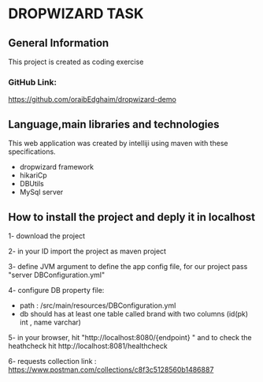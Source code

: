 # DROPWIZARD TASK

## General Information
This project is created as coding exercise 

### GitHub Link:
https://github.com/oraibEdghaim/dropwizard-demo

## Language,main libraries  and technologies
This web application was created by intelliji using maven with these specifications.

 - dropwizard framework
 - hikariCp
 - DBUtils
 - MySql server

## How to install the project and deply it in localhost 

1- download the project

2- in your ID import the project as maven project

3- define JVM argument to define the app config file, for our project pass "server DBConfiguration.yml"

4- configure DB property file: 
   - path : /src/main/resources/DBConfiguration.yml
   - db should has at least one table called brand with two columns (id(pk) int , name varchar)

5- in your browser, hit "http://localhost:8080/{endpoint} " and to check the heathcheck hit http://localhost:8081/healthcheck

6- requests collection link : https://www.postman.com/collections/c8f3c5128560b1486887
